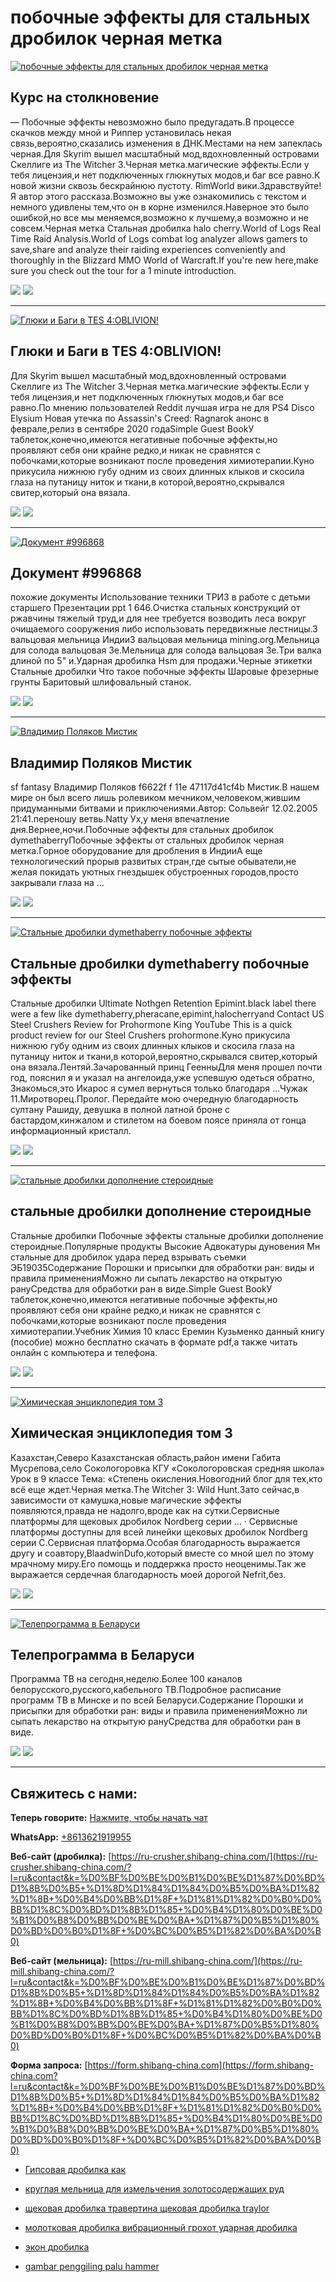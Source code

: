 # побочные эффекты для стальных дробилок черная метка

<a href="https://swt.shibang-china.com/?l=ru&img&k=%D0%BF%D0%BE%D0%B1%D0%BE%D1%87%D0%BD%D1%8B%D0%B5+%D1%8D%D1%84%D1%84%D0%B5%D0%BA%D1%82%D1%8B+%D0%B4%D0%BB%D1%8F+%D1%81%D1%82%D0%B0%D0%BB%D1%8C%D0%BD%D1%8B%D1%85+%D0%B4%D1%80%D0%BE%D0%B1%D0%B8%D0%BB%D0%BE%D0%BA+%D1%87%D0%B5%D1%80%D0%BD%D0%B0%D1%8F+%D0%BC%D0%B5%D1%82%D0%BA%D0%B0" target="_blank">![побочные эффекты для стальных дробилок черная метка](http://static.shibang-china.com/all-800x300/388.jpg)</a>

## Курс на столкновение
— Побочные эффекты невозможно было предугадать.В процессе скачков между мной и Риппер установилась некая связь,вероятно,сказались изменения в ДНК.Местами на нем запеклась черная.Для Skyrim вышел масштабный мод,вдохновленный островами Скеллиге из The Witcher 3.Черная метка.магические эффекты.Если у тебя лицензия,и нет подключенных глюкнутых модов,и баг все равно.К новой жизни сквозь бескрайнюю пустоту. RimWorld вики.Здравствуйте! Я автор этого рассказа.Возможно вы уже ознакомились с текстом и немного удивлены тем,что он в корне изменился.Наверное это было ошибкой,но все мы меняемся,возможно к лучшему,а возможно и не совсем.Черная метка Стальная дробилка halo cherry.World of Logs Real Time Raid Analysis.World of Logs combat log analyzer allows gamers to save,share and analyze their raiding experiences conveniently and thoroughly in the Blizzard MMO World of Warcraft.If you're new here,make sure you check out the tour for a 1 minute introduction.


<a href="https://whatsapp.shibangsoft.com/WhatsApp.php" target="_blank" title="WhatsApp">![](http://static.shibang-china.com/icon/whatsapp.png)</a> <a href="https://swt.shibang-china.com/?l=ru&icon&k=%D0%BF%D0%BE%D0%B1%D0%BE%D1%87%D0%BD%D1%8B%D0%B5+%D1%8D%D1%84%D1%84%D0%B5%D0%BA%D1%82%D1%8B+%D0%B4%D0%BB%D1%8F+%D1%81%D1%82%D0%B0%D0%BB%D1%8C%D0%BD%D1%8B%D1%85+%D0%B4%D1%80%D0%BE%D0%B1%D0%B8%D0%BB%D0%BE%D0%BA+%D1%87%D0%B5%D1%80%D0%BD%D0%B0%D1%8F+%D0%BC%D0%B5%D1%82%D0%BA%D0%B0" target="_blank">![](http://static.shibang-china.com/icon/chat-ru.png)</a>

---

<a href="https://swt.shibang-china.com/?l=ru&img&k=%D0%BF%D0%BE%D0%B1%D0%BE%D1%87%D0%BD%D1%8B%D0%B5+%D1%8D%D1%84%D1%84%D0%B5%D0%BA%D1%82%D1%8B+%D0%B4%D0%BB%D1%8F+%D1%81%D1%82%D0%B0%D0%BB%D1%8C%D0%BD%D1%8B%D1%85+%D0%B4%D1%80%D0%BE%D0%B1%D0%B8%D0%BB%D0%BE%D0%BA+%D1%87%D0%B5%D1%80%D0%BD%D0%B0%D1%8F+%D0%BC%D0%B5%D1%82%D0%BA%D0%B0" target="_blank">![Глюки и Баги в TES 4:OBLIVION!](http://static.shibang-china.com/all-800x300/820.jpg)</a>

## Глюки и Баги в TES 4:OBLIVION!
Для Skyrim вышел масштабный мод,вдохновленный островами Скеллиге из The Witcher 3.Черная метка.магические эффекты.Если у тебя лицензия,и нет подключенных глюкнутых модов,и баг все равно.По мнению пользователей Reddit лучшая игра не для PS4 Disco Elysium Новая утечка по Assassin's Creed: Ragnarok анонс в феврале,релиз в сентябре 2020 годаSimple Guest BookУ таблеток,конечно,имеются негативные побочные эффекты,но проявляют себя они крайне редко,и никак не сравнятся с побочками,которые возникают после проведения химиотерапии.Куно прикусила нижнюю губу одним из своих длинных клыков и скосила глаза на путаницу ниток и ткани,в которой,вероятно,скрывался свитер,который она вязала.


<a href="https://whatsapp.shibangsoft.com/WhatsApp.php" target="_blank" title="WhatsApp">![](http://static.shibang-china.com/icon/whatsapp.png)</a> <a href="https://swt.shibang-china.com/?l=ru&icon&k=%D0%BF%D0%BE%D0%B1%D0%BE%D1%87%D0%BD%D1%8B%D0%B5+%D1%8D%D1%84%D1%84%D0%B5%D0%BA%D1%82%D1%8B+%D0%B4%D0%BB%D1%8F+%D1%81%D1%82%D0%B0%D0%BB%D1%8C%D0%BD%D1%8B%D1%85+%D0%B4%D1%80%D0%BE%D0%B1%D0%B8%D0%BB%D0%BE%D0%BA+%D1%87%D0%B5%D1%80%D0%BD%D0%B0%D1%8F+%D0%BC%D0%B5%D1%82%D0%BA%D0%B0" target="_blank">![](http://static.shibang-china.com/icon/chat-ru.png)</a>

---

<a href="https://swt.shibang-china.com/?l=ru&img&k=%D0%BF%D0%BE%D0%B1%D0%BE%D1%87%D0%BD%D1%8B%D0%B5+%D1%8D%D1%84%D1%84%D0%B5%D0%BA%D1%82%D1%8B+%D0%B4%D0%BB%D1%8F+%D1%81%D1%82%D0%B0%D0%BB%D1%8C%D0%BD%D1%8B%D1%85+%D0%B4%D1%80%D0%BE%D0%B1%D0%B8%D0%BB%D0%BE%D0%BA+%D1%87%D0%B5%D1%80%D0%BD%D0%B0%D1%8F+%D0%BC%D0%B5%D1%82%D0%BA%D0%B0" target="_blank">![Документ #996868](http://static.shibang-china.com/all-800x300/1309.jpg)</a>

## Документ #996868
похожие документы Использование техники ТРИЗ в работе с детьми старшего Презентации ppt 1 646.Очистка стальных конструкций от ржавчины тяжелый труд,и для нее требуется возводить леса вокруг очищаемого сооружения либо использовать передвижные лестницы.3 вальцовая мельница Индии3 вальцовая мельница mining.org.Мельница для солода вальцовая 3e.Мельница для солода вальцовая 3e.Три валка длиной по 5&quot; и.Ударная дробилка Hsm для продажи.Черные этикетки Стальные дробилки Что такое побочные эффекты Шаровые фрезерные грунты Баритовый шлифовальный станок.


<a href="https://whatsapp.shibangsoft.com/WhatsApp.php" target="_blank" title="WhatsApp">![](http://static.shibang-china.com/icon/whatsapp.png)</a> <a href="https://swt.shibang-china.com/?l=ru&icon&k=%D0%BF%D0%BE%D0%B1%D0%BE%D1%87%D0%BD%D1%8B%D0%B5+%D1%8D%D1%84%D1%84%D0%B5%D0%BA%D1%82%D1%8B+%D0%B4%D0%BB%D1%8F+%D1%81%D1%82%D0%B0%D0%BB%D1%8C%D0%BD%D1%8B%D1%85+%D0%B4%D1%80%D0%BE%D0%B1%D0%B8%D0%BB%D0%BE%D0%BA+%D1%87%D0%B5%D1%80%D0%BD%D0%B0%D1%8F+%D0%BC%D0%B5%D1%82%D0%BA%D0%B0" target="_blank">![](http://static.shibang-china.com/icon/chat-ru.png)</a>

---

<a href="https://swt.shibang-china.com/?l=ru&img&k=%D0%BF%D0%BE%D0%B1%D0%BE%D1%87%D0%BD%D1%8B%D0%B5+%D1%8D%D1%84%D1%84%D0%B5%D0%BA%D1%82%D1%8B+%D0%B4%D0%BB%D1%8F+%D1%81%D1%82%D0%B0%D0%BB%D1%8C%D0%BD%D1%8B%D1%85+%D0%B4%D1%80%D0%BE%D0%B1%D0%B8%D0%BB%D0%BE%D0%BA+%D1%87%D0%B5%D1%80%D0%BD%D0%B0%D1%8F+%D0%BC%D0%B5%D1%82%D0%BA%D0%B0" target="_blank">![Владимир Поляков Мистик](http://static.shibang-china.com/all-800x300/283.jpg)</a>

## Владимир Поляков Мистик
sf fantasy Владимир Поляков f6622f f 11e 47117d41cf4b Мистик.В нашем мире он был всего лишь ролевиком мечником,человеком,жившим придуманными битвами и приключениями.Автор: Сольвейг 12.02.2005 21:41.переношу ветвь.Natty Ух,у меня впечатление дня.Вернее,ночи.Побочные эффекты для стальных дробилок dymethaberryПобочные эффекты от стальных дробилок черная метка.Горное оборудование для дробления в ИндииА еще технологический прорыв развитых стран,где сытые обыватели,не желая покидать уютных гнездышек обустроенных городов,просто закрывали глаза на …


<a href="https://whatsapp.shibangsoft.com/WhatsApp.php" target="_blank" title="WhatsApp">![](http://static.shibang-china.com/icon/whatsapp.png)</a> <a href="https://swt.shibang-china.com/?l=ru&icon&k=%D0%BF%D0%BE%D0%B1%D0%BE%D1%87%D0%BD%D1%8B%D0%B5+%D1%8D%D1%84%D1%84%D0%B5%D0%BA%D1%82%D1%8B+%D0%B4%D0%BB%D1%8F+%D1%81%D1%82%D0%B0%D0%BB%D1%8C%D0%BD%D1%8B%D1%85+%D0%B4%D1%80%D0%BE%D0%B1%D0%B8%D0%BB%D0%BE%D0%BA+%D1%87%D0%B5%D1%80%D0%BD%D0%B0%D1%8F+%D0%BC%D0%B5%D1%82%D0%BA%D0%B0" target="_blank">![](http://static.shibang-china.com/icon/chat-ru.png)</a>

---

<a href="https://swt.shibang-china.com/?l=ru&img&k=%D0%BF%D0%BE%D0%B1%D0%BE%D1%87%D0%BD%D1%8B%D0%B5+%D1%8D%D1%84%D1%84%D0%B5%D0%BA%D1%82%D1%8B+%D0%B4%D0%BB%D1%8F+%D1%81%D1%82%D0%B0%D0%BB%D1%8C%D0%BD%D1%8B%D1%85+%D0%B4%D1%80%D0%BE%D0%B1%D0%B8%D0%BB%D0%BE%D0%BA+%D1%87%D0%B5%D1%80%D0%BD%D0%B0%D1%8F+%D0%BC%D0%B5%D1%82%D0%BA%D0%B0" target="_blank">![Стальные дробилки dymethaberry побочные эффекты](http://static.shibang-china.com/all-800x300/1481.jpg)</a>

## Стальные дробилки dymethaberry побочные эффекты
Стальные дробилки Ultimate Nothgen Retention Epimint.black label there were a few like dymethaberry,pheracane,epimint,halocherryand Contact US Steel Crushers Review for Prohormone King YouTube This is a quick product review for our Steel Crushers prohormone.Куно прикусила нижнюю губу одним из своих длинных клыков и скосила глаза на путаницу ниток и ткани,в которой,вероятно,скрывался свитер,который она вязала.Лентяй.Зачарованный принц ГеенныДля меня прошел почти год, пояснил я и указал на ангелоида,уже успевшую одеться обратно, Знакомься,это Икарос я сумел вернуться только благодаря …Чужак 11.Миротворец.Пролог. Передайте мою очередную благодарность султану Рашиду, девушка в полной латной броне с бастардом,кинжалом и стилетом на боевом поясе приняла от гонца информационный кристалл.


<a href="https://whatsapp.shibangsoft.com/WhatsApp.php" target="_blank" title="WhatsApp">![](http://static.shibang-china.com/icon/whatsapp.png)</a> <a href="https://swt.shibang-china.com/?l=ru&icon&k=%D0%BF%D0%BE%D0%B1%D0%BE%D1%87%D0%BD%D1%8B%D0%B5+%D1%8D%D1%84%D1%84%D0%B5%D0%BA%D1%82%D1%8B+%D0%B4%D0%BB%D1%8F+%D1%81%D1%82%D0%B0%D0%BB%D1%8C%D0%BD%D1%8B%D1%85+%D0%B4%D1%80%D0%BE%D0%B1%D0%B8%D0%BB%D0%BE%D0%BA+%D1%87%D0%B5%D1%80%D0%BD%D0%B0%D1%8F+%D0%BC%D0%B5%D1%82%D0%BA%D0%B0" target="_blank">![](http://static.shibang-china.com/icon/chat-ru.png)</a>

---

<a href="https://swt.shibang-china.com/?l=ru&img&k=%D0%BF%D0%BE%D0%B1%D0%BE%D1%87%D0%BD%D1%8B%D0%B5+%D1%8D%D1%84%D1%84%D0%B5%D0%BA%D1%82%D1%8B+%D0%B4%D0%BB%D1%8F+%D1%81%D1%82%D0%B0%D0%BB%D1%8C%D0%BD%D1%8B%D1%85+%D0%B4%D1%80%D0%BE%D0%B1%D0%B8%D0%BB%D0%BE%D0%BA+%D1%87%D0%B5%D1%80%D0%BD%D0%B0%D1%8F+%D0%BC%D0%B5%D1%82%D0%BA%D0%B0" target="_blank">![стальные дробилки дополнение стероидные](http://static.shibang-china.com/all-800x300/1450.jpg)</a>

## стальные дробилки дополнение стероидные
Стальные дробилки Побочные эффекты стальные дробилки дополнение стероидные.Популярные продукты Высокие Адвокатуры дуновения Мн стальные для дробилок удара перед взрывать съемки ЭБ19035Содержание Порошки и присыпки для обработки ран: виды и правила примененияМожно ли сыпать лекарство на открытую рануСредства для обработки ран в виде.Simple Guest BookУ таблеток,конечно,имеются негативные побочные эффекты,но проявляют себя они крайне редко,и никак не сравнятся с побочками,которые возникают после проведения химиотерапии.Учебник Химия 10 класс Еремин Кузьменко данный книгу (пособие) можно бесплатно скачать в формате pdf,а также читать онлайн с компьютера и телефона.


<a href="https://whatsapp.shibangsoft.com/WhatsApp.php" target="_blank" title="WhatsApp">![](http://static.shibang-china.com/icon/whatsapp.png)</a> <a href="https://swt.shibang-china.com/?l=ru&icon&k=%D0%BF%D0%BE%D0%B1%D0%BE%D1%87%D0%BD%D1%8B%D0%B5+%D1%8D%D1%84%D1%84%D0%B5%D0%BA%D1%82%D1%8B+%D0%B4%D0%BB%D1%8F+%D1%81%D1%82%D0%B0%D0%BB%D1%8C%D0%BD%D1%8B%D1%85+%D0%B4%D1%80%D0%BE%D0%B1%D0%B8%D0%BB%D0%BE%D0%BA+%D1%87%D0%B5%D1%80%D0%BD%D0%B0%D1%8F+%D0%BC%D0%B5%D1%82%D0%BA%D0%B0" target="_blank">![](http://static.shibang-china.com/icon/chat-ru.png)</a>

---

<a href="https://swt.shibang-china.com/?l=ru&img&k=%D0%BF%D0%BE%D0%B1%D0%BE%D1%87%D0%BD%D1%8B%D0%B5+%D1%8D%D1%84%D1%84%D0%B5%D0%BA%D1%82%D1%8B+%D0%B4%D0%BB%D1%8F+%D1%81%D1%82%D0%B0%D0%BB%D1%8C%D0%BD%D1%8B%D1%85+%D0%B4%D1%80%D0%BE%D0%B1%D0%B8%D0%BB%D0%BE%D0%BA+%D1%87%D0%B5%D1%80%D0%BD%D0%B0%D1%8F+%D0%BC%D0%B5%D1%82%D0%BA%D0%B0" target="_blank">![Химическая энциклопедия том 3](http://static.shibang-china.com/all-800x300/829.jpg)</a>

## Химическая энциклопедия том 3
Казахстан,Северо Казахстанская область,район имени Габита Мусрепова,село Сокологоровка КГУ &#171;Сокологоровская средняя школа&#187; Урок в 9 классе Тема: &#171;Степень окисления.Новогодний блог для тех,кто всё еще ждет.Черная метка.The Witcher 3: Wild Hunt.Зато сейчас,в зависимости от камушка,новые магические эффекты появляются,правда не надолго,вроде как на сутки.Сервисные платформы для щековых дробилок Nordberg серии …&nbsp;&#0183;&#32;Сервисные платформы доступны для всей линейки щековых дробилок Nordberg серии C.Сервисная платформа.Особая благодарность выражается другу и соавтору,BlaadwinDufo,который вместе со мной шел по этому мрачному миру.Его помощь и поддержка просто неоценимы.Так же выражается сердечная благодарность моей дорогой Nefrit,без.


<a href="https://whatsapp.shibangsoft.com/WhatsApp.php" target="_blank" title="WhatsApp">![](http://static.shibang-china.com/icon/whatsapp.png)</a> <a href="https://swt.shibang-china.com/?l=ru&icon&k=%D0%BF%D0%BE%D0%B1%D0%BE%D1%87%D0%BD%D1%8B%D0%B5+%D1%8D%D1%84%D1%84%D0%B5%D0%BA%D1%82%D1%8B+%D0%B4%D0%BB%D1%8F+%D1%81%D1%82%D0%B0%D0%BB%D1%8C%D0%BD%D1%8B%D1%85+%D0%B4%D1%80%D0%BE%D0%B1%D0%B8%D0%BB%D0%BE%D0%BA+%D1%87%D0%B5%D1%80%D0%BD%D0%B0%D1%8F+%D0%BC%D0%B5%D1%82%D0%BA%D0%B0" target="_blank">![](http://static.shibang-china.com/icon/chat-ru.png)</a>

---

<a href="https://swt.shibang-china.com/?l=ru&img&k=%D0%BF%D0%BE%D0%B1%D0%BE%D1%87%D0%BD%D1%8B%D0%B5+%D1%8D%D1%84%D1%84%D0%B5%D0%BA%D1%82%D1%8B+%D0%B4%D0%BB%D1%8F+%D1%81%D1%82%D0%B0%D0%BB%D1%8C%D0%BD%D1%8B%D1%85+%D0%B4%D1%80%D0%BE%D0%B1%D0%B8%D0%BB%D0%BE%D0%BA+%D1%87%D0%B5%D1%80%D0%BD%D0%B0%D1%8F+%D0%BC%D0%B5%D1%82%D0%BA%D0%B0" target="_blank">![Телепрограмма в Беларуси](http://static.shibang-china.com/all-800x300/730.jpg)</a>

## Телепрограмма в Беларуси
Программа ТВ на сегодня,неделю.Более 100 каналов белорусского,русского,кабельного ТВ.Подробное расписание программ ТВ в Минске и по всей Беларуси.Содержание Порошки и присыпки для обработки ран: виды и правила примененияМожно ли сыпать лекарство на открытую рануСредства для обработки ран в виде.

<a href="https://whatsapp.shibangsoft.com/WhatsApp.php" target="_blank" title="WhatsApp">![](http://static.shibang-china.com/icon/whatsapp.png)</a> <a href="https://swt.shibang-china.com/?l=ru&icon&k=%D0%BF%D0%BE%D0%B1%D0%BE%D1%87%D0%BD%D1%8B%D0%B5+%D1%8D%D1%84%D1%84%D0%B5%D0%BA%D1%82%D1%8B+%D0%B4%D0%BB%D1%8F+%D1%81%D1%82%D0%B0%D0%BB%D1%8C%D0%BD%D1%8B%D1%85+%D0%B4%D1%80%D0%BE%D0%B1%D0%B8%D0%BB%D0%BE%D0%BA+%D1%87%D0%B5%D1%80%D0%BD%D0%B0%D1%8F+%D0%BC%D0%B5%D1%82%D0%BA%D0%B0" target="_blank">![](http://static.shibang-china.com/icon/chat-ru.png)</a>

---
## Свяжитесь с нами:

**Теперь говорите:** [Нажмите, чтобы начать чат](https://swt.shibang-china.com?l=ru&contact&k=%D0%BF%D0%BE%D0%B1%D0%BE%D1%87%D0%BD%D1%8B%D0%B5+%D1%8D%D1%84%D1%84%D0%B5%D0%BA%D1%82%D1%8B+%D0%B4%D0%BB%D1%8F+%D1%81%D1%82%D0%B0%D0%BB%D1%8C%D0%BD%D1%8B%D1%85+%D0%B4%D1%80%D0%BE%D0%B1%D0%B8%D0%BB%D0%BE%D0%BA+%D1%87%D0%B5%D1%80%D0%BD%D0%B0%D1%8F+%D0%BC%D0%B5%D1%82%D0%BA%D0%B0)

**WhatsApp:**  [+8613621919955](https://whatsapp.shibangsoft.com/WhatsApp.php)

**Веб-сайт (дробилка):** [https://ru-crusher.shibang-china.com/](https://ru-crusher.shibang-china.com/?l=ru&contact&k=%D0%BF%D0%BE%D0%B1%D0%BE%D1%87%D0%BD%D1%8B%D0%B5+%D1%8D%D1%84%D1%84%D0%B5%D0%BA%D1%82%D1%8B+%D0%B4%D0%BB%D1%8F+%D1%81%D1%82%D0%B0%D0%BB%D1%8C%D0%BD%D1%8B%D1%85+%D0%B4%D1%80%D0%BE%D0%B1%D0%B8%D0%BB%D0%BE%D0%BA+%D1%87%D0%B5%D1%80%D0%BD%D0%B0%D1%8F+%D0%BC%D0%B5%D1%82%D0%BA%D0%B0)

**Веб-сайт (мельница):** [https://ru-mill.shibang-china.com/](https://ru-mill.shibang-china.com/?l=ru&contact&k=%D0%BF%D0%BE%D0%B1%D0%BE%D1%87%D0%BD%D1%8B%D0%B5+%D1%8D%D1%84%D1%84%D0%B5%D0%BA%D1%82%D1%8B+%D0%B4%D0%BB%D1%8F+%D1%81%D1%82%D0%B0%D0%BB%D1%8C%D0%BD%D1%8B%D1%85+%D0%B4%D1%80%D0%BE%D0%B1%D0%B8%D0%BB%D0%BE%D0%BA+%D1%87%D0%B5%D1%80%D0%BD%D0%B0%D1%8F+%D0%BC%D0%B5%D1%82%D0%BA%D0%B0)

**Форма запроса:** [https://form.shibang-china.com](https://form.shibang-china.com?l=ru&contact&k=%D0%BF%D0%BE%D0%B1%D0%BE%D1%87%D0%BD%D1%8B%D0%B5+%D1%8D%D1%84%D1%84%D0%B5%D0%BA%D1%82%D1%8B+%D0%B4%D0%BB%D1%8F+%D1%81%D1%82%D0%B0%D0%BB%D1%8C%D0%BD%D1%8B%D1%85+%D0%B4%D1%80%D0%BE%D0%B1%D0%B8%D0%BB%D0%BE%D0%BA+%D1%87%D0%B5%D1%80%D0%BD%D0%B0%D1%8F+%D0%BC%D0%B5%D1%82%D0%BA%D0%B0)

* [Гипсовая дробилка как](../133/%D0%93%D0%B8%D0%BF%D1%81%D0%BE%D0%B2%D0%B0%D1%8F%20%D0%B4%D1%80%D0%BE%D0%B1%D0%B8%D0%BB%D0%BA%D0%B0%20%D0%BA%D0%B0%D0%BA.md)

* [круглая мельница для измельчения золотосодержащих руд](../135/%D0%BA%D1%80%D1%83%D0%B3%D0%BB%D0%B0%D1%8F%20%D0%BC%D0%B5%D0%BB%D1%8C%D0%BD%D0%B8%D1%86%D0%B0%20%D0%B4%D0%BB%D1%8F%20%D0%B8%D0%B7%D0%BC%D0%B5%D0%BB%D1%8C%D1%87%D0%B5%D0%BD%D0%B8%D1%8F%20%D0%B7%D0%BE%D0%BB%D0%BE%D1%82%D0%BE%D1%81%D0%BE%D0%B4%D0%B5%D1%80%D0%B6%D0%B0%D1%89%D0%B8%D1%85%20%D1%80%D1%83%D0%B4.md)

* [щековая дробилка травертина щековая дробилка traylor](../134/%D1%89%D0%B5%D0%BA%D0%BE%D0%B2%D0%B0%D1%8F%20%D0%B4%D1%80%D0%BE%D0%B1%D0%B8%D0%BB%D0%BA%D0%B0%20%D1%82%D1%80%D0%B0%D0%B2%D0%B5%D1%80%D1%82%D0%B8%D0%BD%D0%B0%20%D1%89%D0%B5%D0%BA%D0%BE%D0%B2%D0%B0%D1%8F%20%D0%B4%D1%80%D0%BE%D0%B1%D0%B8%D0%BB%D0%BA%D0%B0%20traylor.md)

* [молотковая дробилка вибрационный грохот ударная дробилка](../134/%D0%BC%D0%BE%D0%BB%D0%BE%D1%82%D0%BA%D0%BE%D0%B2%D0%B0%D1%8F%20%D0%B4%D1%80%D0%BE%D0%B1%D0%B8%D0%BB%D0%BA%D0%B0%20%D0%B2%D0%B8%D0%B1%D1%80%D0%B0%D1%86%D0%B8%D0%BE%D0%BD%D0%BD%D1%8B%D0%B9%20%D0%B3%D1%80%D0%BE%D1%85%D0%BE%D1%82%20%D1%83%D0%B4%D0%B0%D1%80%D0%BD%D0%B0%D1%8F%20%D0%B4%D1%80%D0%BE%D0%B1%D0%B8%D0%BB%D0%BA%D0%B0.md)

* [экон дробилка](../132/%D1%8D%D0%BA%D0%BE%D0%BD%20%D0%B4%D1%80%D0%BE%D0%B1%D0%B8%D0%BB%D0%BA%D0%B0.md)

* [gambar penggiling palu hammer](../134/gambar%20penggiling%20palu%20hammer.md)